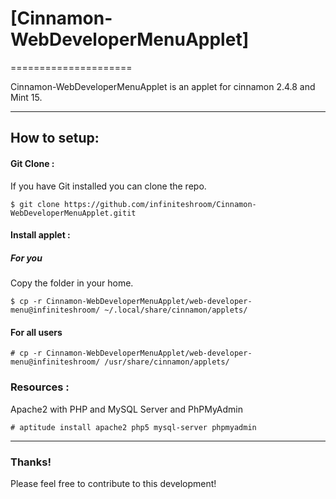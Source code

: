 # [Cinnamon-WebDeveloperMenuApplet]
=====================

Cinnamon-WebDeveloperMenuApplet is an applet for cinnamon 2.4.8 and Mint 15.


***

## How to setup:

  	
#### Git Clone :

If you have Git installed you can clone the repo.

    $ git clone https://github.com/infiniteshroom/Cinnamon-WebDeveloperMenuApplet.gitit
    

#### Install applet :

##### For you
Copy the folder in your home.

    $ cp -r Cinnamon-WebDeveloperMenuApplet/web-developer-menu@infiniteshroom/ ~/.local/share/cinnamon/applets/

#### For all users

    # cp -r Cinnamon-WebDeveloperMenuApplet/web-developer-menu@infiniteshroom/ /usr/share/cinnamon/applets/
    
    
### Resources :

Apache2 with PHP and MySQL Server and PhPMyAdmin

    # aptitude install apache2 php5 mysql-server phpmyadmin

***  
		
### Thanks!

Please feel free to contribute to this development!